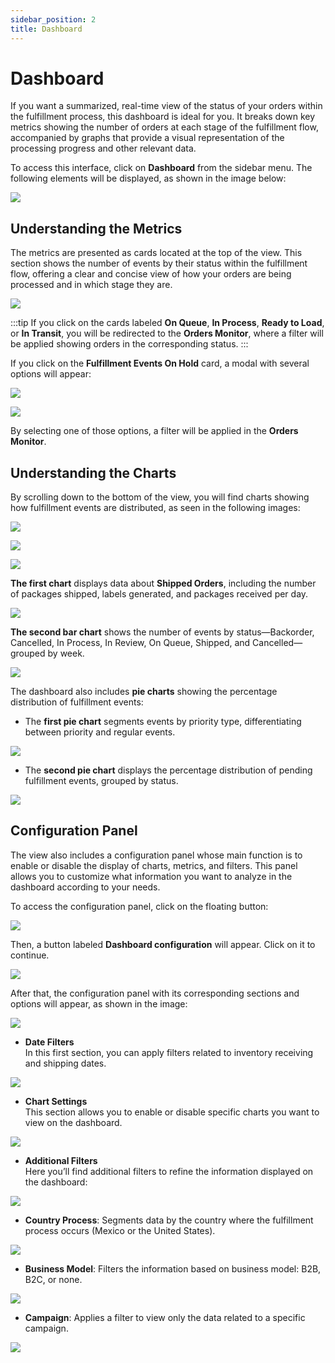 ```yaml
---
sidebar_position: 2
title: Dashboard
---
```


# Dashboard

If you want a summarized, real-time view of the status of your orders within the fulfillment process, this dashboard is ideal for you. It breaks down key metrics showing the number of orders at each stage of the fulfillment flow, accompanied by graphs that provide a visual representation of the processing progress and other relevant data.

To access this interface, click on **Dashboard** from the sidebar menu. The following elements will be displayed, as shown in the image below:

![](/img/upload/Dashboardp1-2025-13-16.png)

## Understanding the Metrics

The metrics are presented as cards located at the top of the view. This section shows the number of events by their status within the fulfillment flow, offering a clear and concise view of how your orders are being processed and in which stage they are.

![](/img/upload/Dashboardp2-2025-13-16.png)

:::tip
If you click on the cards labeled **On Queue**, **In Process**, **Ready to Load**, or **In Transit**, you will be redirected to the **Orders Monitor**, where a filter will be applied showing orders in the corresponding status.
:::

If you click on the **Fulfillment Events On Hold** card, a modal with several options will appear:

![](/img/upload/Dashboardp3-2025-13-16.png)

![](/img/upload/Dashboardp4-2025-13-16.png)

By selecting one of those options, a filter will be applied in the **Orders Monitor**.

## Understanding the Charts

By scrolling down to the bottom of the view, you will find charts showing how fulfillment events are distributed, as seen in the following images:

![](/img/upload/Dashboardp6-2025-13-16.png)

![](/img/upload/Dashboardp7-2025-13-16.png)

![](/img/upload/Dashboardp8-2025-13-16.png)

**The first chart** displays data about **Shipped Orders**, including the number of packages shipped, labels generated, and packages received per day.

![](/img/upload/Dashboardp5-2025-13-16.png)

**The second bar chart** shows the number of events by status—Backorder, Cancelled, In Process, In Review, On Queue, Shipped, and Cancelled—grouped by week.

![](/img/upload/Dashboardp10-2025-13-16.png)

The dashboard also includes **pie charts** showing the percentage distribution of fulfillment events:

- The **first pie chart** segments events by priority type, differentiating between priority and regular events.

![](/img/upload/Dashboardp11-2025-13-16.png)

- The **second pie chart** displays the percentage distribution of pending fulfillment events, grouped by status.

![](/img/upload/Dashboardp12-2025-13-16.png)

## Configuration Panel

The view also includes a configuration panel whose main function is to enable or disable the display of charts, metrics, and filters. This panel allows you to customize what information you want to analyze in the dashboard according to your needs.

To access the configuration panel, click on the floating button:

![](/img/upload/Dashboardp13-2025-13-16.png)

Then, a button labeled **Dashboard configuration** will appear. Click on it to continue.

![](/img/upload/Dashboardp14-2025-13-16.png)

After that, the configuration panel with its corresponding sections and options will appear, as shown in the image:

![](/img/upload/Dashboardp15-2025-13-16.png)

- **Date Filters**  
  In this first section, you can apply filters related to inventory receiving and shipping dates.

![](/img/upload/Dashboardp16-2025-13-16.png)

- **Chart Settings**  
  This section allows you to enable or disable specific charts you want to view on the dashboard.

![](/img/upload/Dashboardp17-2025-13-16.png)

- **Additional Filters**  
  Here you’ll find additional filters to refine the information displayed on the dashboard:

![](/img/upload/Dashboardp18-2025-13-16.png)

  - **Country Process**: Segments data by the country where the fulfillment process occurs (Mexico or the United States).

![](/img/upload/Dashboardp19-2025-13-16.png)

  - **Business Model**: Filters the information based on business model: B2B, B2C, or none.

![](/img/upload/Dashboardp20-2025-13-16.png)

  - **Campaign**: Applies a filter to view only the data related to a specific campaign.

![](/img/upload/Dashboardp21-2025-13-16.png)
